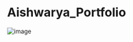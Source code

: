 # Aishwarya_Portfolio


![image](https://github.com/aishwarya2153/Aishwarya_Portfolio/assets/74905774/c4e89be9-6c55-42b1-8076-eaac43b4a308)
